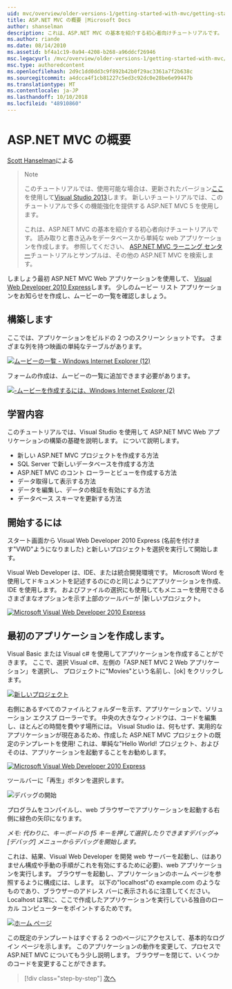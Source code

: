 ```yaml
---
uid: mvc/overview/older-versions-1/getting-started-with-mvc/getting-started-with-mvc-part1
title: ASP.NET MVC の概要 |Microsoft Docs
author: shanselman
description: これは、ASP.NET MVC の基本を紹介する初心者向けチュートリアルです。 読み取りと書き込みをデータベースから単純な web アプリケーションを作成します。
ms.author: riande
ms.date: 08/14/2010
ms.assetid: bf4a1c19-0a94-4208-b268-a96ddcf26946
msc.legacyurl: /mvc/overview/older-versions-1/getting-started-with-mvc/getting-started-with-mvc-part1
msc.type: authoredcontent
ms.openlocfilehash: 2d9c1dd0dd3c9f892b42b0f29ac3361a7f2b638c
ms.sourcegitcommit: a4dcca4f1cb81227c5ed3c92dc0e28be6e99447b
ms.translationtype: MT
ms.contentlocale: ja-JP
ms.lasthandoff: 10/10/2018
ms.locfileid: "48910860"
---
```

<a name="intro-to-aspnet-mvc"></a>ASP.NET MVC の概要
====================
[Scott Hanselman](https://github.com/shanselman)による

> > [!NOTE]
> > このチュートリアルでは、使用可能な場合は、更新されたバージョン[ここ](../../getting-started/introduction/getting-started.md)を使用して[Visual Studio 2013](https://my.visualstudio.com/Downloads?q=visual%20studio%202013)します。 新しいチュートリアルでは、このチュートリアルで多くの機能強化を提供する ASP.NET MVC 5 を使用します。
>
>
> これは、ASP.NET MVC の基本を紹介する初心者向けチュートリアルです。 読み取りと書き込みをデータベースから単純な web アプリケーションを作成します。 参照してください、 [ASP.NET MVC ラーニング センター](../../../index.md)チュートリアルとサンプルは、その他の ASP.NET MVC を検索します。


しましょう最初 ASP.NET MVC Web アプリケーションを使用して、 [Visual Web Developer 2010 Express](https://www.microsoft.com/express/Web/)します。 少しのムービー リスト アプリケーションをお知らせを作成し、ムービーの一覧を確認しましょう。

## <a name="what-youll-build"></a>構築します

ここでは、アプリケーションをビルドの 2 つのスクリーン ショットです。 さまざまな列を持つ映画の単純なテーブルがあります。

[![ムービーの一覧 - Windows Internet Explorer (12)](getting-started-with-mvc-part1/_static/image2.png)](getting-started-with-mvc-part1/_static/image1.png)

フォームの作成は、ムービーの一覧に追加できます必要があります。

[![-ムービーを作成するには、Windows Internet Explorer (2)](getting-started-with-mvc-part1/_static/image4.png)](getting-started-with-mvc-part1/_static/image3.png)

## <a name="skills-youll-learn"></a>学習内容

このチュートリアルでは、Visual Studio を使用して ASP.NET MVC Web アプリケーションの構築の基礎を説明します。 について説明します。

- 新しい ASP.NET MVC プロジェクトを作成する方法
- SQL Server で新しいデータベースを作成する方法
- ASP.NET MVC のコント ローラーとビューを作成する方法
- データ取得して表示する方法
- データを編集し、データの検証を有効にする方法
- データベース スキーマを更新する方法

## <a name="get-started"></a>開始するには

スタート画面から Visual Web Developer 2010 Express (名前を付けます"VWD"ようになりました) と新しいプロジェクトを選択を実行して開始します。

Visual Web Developer は、IDE、または統合開発環境です。 Microsoft Word を使用してドキュメントを記述するのにのと同じようにアプリケーションを作成、IDE を使用します。 およびファイルの選択にも使用してもメニューを使用できるさまざまなオプションを示す上部のツールバーが |新しいプロジェクト。

[![Microsoft Visual Web Developer 2010 Express](getting-started-with-mvc-part1/_static/image6.png)](getting-started-with-mvc-part1/_static/image5.png)

## <a name="creating-your-first-application"></a>最初のアプリケーションを作成します。

Visual Basic または Visual c# を使用してアプリケーションを作成することができます。 ここで、選択 Visual c#、左側の「ASP.NET MVC 2 Web アプリケーション」を選択し、 プロジェクトに"Movies"という名前し、[ok] をクリックします。

[![新しいプロジェクト](getting-started-with-mvc-part1/_static/image8.png)](getting-started-with-mvc-part1/_static/image7.png)

右側にあるすべてのファイルとフォルダーを示す、アプリケーションで、ソリューション エクスプ ローラーです。 中央の大きなウィンドウは、コードを編集し、ほとんどの時間を費やす場所には。 Visual Studio は、何もせず、実用的なアプリケーションが現在あるため、作成した ASP.NET MVC プロジェクトの既定のテンプレートを使用! これは、単純な"Hello World! プロジェクト、およびそのは、アプリケーションを起動することをお勧めします。

[![Microsoft Visual Web Developer 2010 Express](getting-started-with-mvc-part1/_static/image10.png)](getting-started-with-mvc-part1/_static/image9.png)

ツールバーに「再生」ボタンを選択します。

![デバッグの開始](getting-started-with-mvc-part1/_static/image11.png)

プログラムをコンパイルし、web ブラウザーでアプリケーションを起動する右側に緑色の矢印になります。

*メモ: 代わりに、キーボードの f5 キーを押して選択したりできますデバッグ-&gt;[デバッグ] メニューからデバッグを開始します。*

これは、結果、Visual Web Developer を開発 web サーバーを起動し、(はありません構成や手動の手順がこれを有効にするために必要)、web アプリケーションを実行します。 ブラウザーを起動し、アプリケーションのホーム ページを参照するように構成には、します。 以下の"localhost"の example.com のようなものであり、ブラウザーのアドレス バーに表示されるに注意してください。 Localhost は常に、ここで作成したアプリケーションを実行している独自のローカル コンピューターをポイントするためです。

[![ホーム ページ](getting-started-with-mvc-part1/_static/image13.png)](getting-started-with-mvc-part1/_static/image12.png)

この既定のテンプレートはすぐする 2 つのページにアクセスして、基本的なログイン ページを示します。 このアプリケーションの動作を変更して、プロセスで ASP.NET MVC についてもう少し説明します。 ブラウザーを閉じて、いくつかのコードを変更することができます。

> [!div class="step-by-step"]
> [次へ](getting-started-with-mvc-part2.md)
